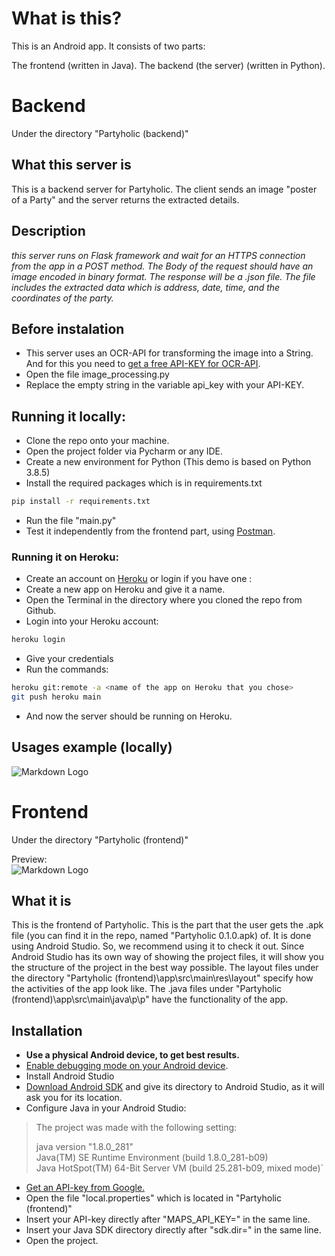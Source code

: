 # What is this?
This is an Android app. It consists of two parts:
 
The frontend (written in Java).
The backend (the server) (written in Python).
 
# Backend
Under the directory "Partyholic (backend)"

## What this server is
This is a backend server for Partyholic.
The client sends an image "poster of a Party" and the server returns the extracted details.

## Description
_this server runs on Flask framework and wait for an HTTPS connection from the app in a POST method.
The Body of the request should have an image encoded in binary format.
The response will be a .json file. The file includes the extracted data which is address, date, time, and the coordinates of the party._ 

## Before instalation
- This server uses an OCR-API for transforming the image into a String.
And for this you need to [get a free API-KEY for OCR-API](https://ocr.space/ocrapi "visit ocr.space").
- Open the file image_processing.py
- Replace the empty string in the variable api_key with your API-KEY.

## Running it locally:
- Clone the repo onto your machine.
- Open the project folder via Pycharm or any IDE. 
- Create a new environment for Python (This demo is based on Python 3.8.5) 
- Install the required packages which is in requirements.txt
```bash
pip install -r requirements.txt
```
- Run the file "main.py" 
- Test it independently from the frontend part, using [Postman](https://www.postman.com/).

### Running it on Heroku:
- Create an account on [Heroku](https://id.heroku.com/ "go to Heroku") or login if you have one :
- Create a new app on Heroku and give it a name.
- Open the Terminal in the directory where you cloned the repo from Github.
- Login into your Heroku account:
```bash
heroku login
```
- Give your credentials  
- Run the commands:
```bash
heroku git:remote -a <name of the app on Heroku that you chose>
git push heroku main
```
- And now the server should be running on Heroku.

## Usages example (locally)
![Markdown Logo](https://i.postimg.cc/ZnPGNxMK/Screenshot-from-2021-02-18-21-21-51.png)



# Frontend
Under the directory "Partyholic (frontend)"  

Preview:  
![Markdown Logo](https://i.postimg.cc/C1fThqTJ/7261343d-080e-48bd-b8e2-80a54d1c7216.jpg)
## What it is
This is the frontend of Partyholic. This is the part that the user gets the .apk file (you can find it in the repo, 
named "Partyholic 0.1.0.apk) of.
It is done using Android Studio. So, we recommend using it to check it out. Since Android Studio has its own way of 
showing the project files, it will show you the structure of the project in the best way possible.
The layout files under the directory "Partyholic (frontend)\app\src\main\res\layout" specify how the activities
of the app look like. The .java files under "Partyholic (frontend)\app\src\main\java\p\p" have the functionality of the
app.  

## Installation
- **Use a physical Android device, to get best results.**
- [Enable debugging mode on your Android device](https://developer.android.com/studio/debug/dev-options).
- Install Android Studio
- [Download Android SDK](https://developer.android.com/studio) and give its directory to Android Studio, as it will ask you for its location.
- Configure Java in your Android Studio:
>The project was made with the following setting:
>
>java version "1.8.0_281"  
>Java(TM) SE Runtime Environment (build 1.8.0_281-b09)  
>Java HotSpot(TM) 64-Bit Server VM (build 25.281-b09, mixed mode)` 
- [Get an API-key from Google.](https://developers.google.com/maps/documentation/embed/get-api-key "visit https://developers.google.com/maps/documentation/embed/get-api-key")
- Open the file "local.properties" which is located in "Partyholic (frontend)"
- Insert your API-key directly after "MAPS_API_KEY=" in the same line.
- Insert your Java SDK directory directly after "sdk.dir=" in the same line.
- Open the project.

